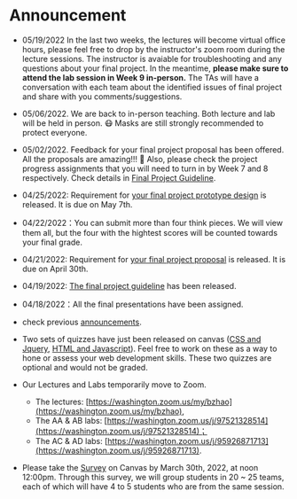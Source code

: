 # Announcement
- 05/19/2022 In the last two weeks, the lectures will become virtual office hours, please feel free to drop by the instructor's zoom room during the lecture sessions. The instructor is avaiable for troubleshooting and any questions about your final project. In the meantime, **please make sure to attend the lab session in Week 9 in-person.** The TAs will have a conversation with each team about the identified issues of final project and share with you comments/suggestions.

- 05/06/2022. We are back to in-person teaching. Both lecture and lab will be held in person. :mask: Masks are still strongly recommended to protect everyone.

- 05/02/2022. Feedback for your final project proposal has been offered. All the proposals are amazing!!! :star_struck: Also, please check the project progress assignments that you will need to turn in by Week 7 and 8 respectively. Check details in [Final Project Guideline](project/readme.md).

- 04/25/2022: Requirement for [your final project prototype design](https://canvas.uw.edu/courses/1547729/discussion_topics/7246492) is released. It is due on May 7th.

- 04/22/2022：You can submit more than four think pieces. We will view them all, but the four with the hightest scores will be counted towards your final grade.

- 04/21/2022: Requirement for [your final project proposal](https://canvas.uw.edu/courses/1547729/discussion_topics/7237157) is released. It is due on April 30th.

- 04/19/2022: [The final project guideline](project/readme.md) has been released.

- 04/18/2022：All the final presentations have been assigned.

- check previous [announcements](announcement.md).

- Two sets of quizzes have just been released on canvas ([CSS and Jquery](https://canvas.uw.edu/courses/1547729/quizzes/1653670), [HTML and Javascript](https://canvas.uw.edu/courses/1547729/quizzes/1653671)). Feel free to work on these as a way to hone or assess your web development skills. These two quizzes are optional and would not be graded.

- Our Lectures and Labs temporarily move to Zoom.
  - The lectures: [https://washington.zoom.us/my/bzhao](https://washington.zoom.us/my/bzhao), 
  - The AA & AB labs: [https://washington.zoom.us/j/97521328514](https://washington.zoom.us/j/97521328514)；
  - The AC & AD labs: [https://washington.zoom.us/j/95926871713](https://washington.zoom.us/j/95926871713).

- Please take the [Survey](https://canvas.uw.edu/courses/1547729/quizzes/1653669) on Canvas by March 30th, 2022, at noon 12:00pm. Through this survey, we will group students in 20 ~ 25 teams, each of which will have 4 to 5 students who are from the same session.
